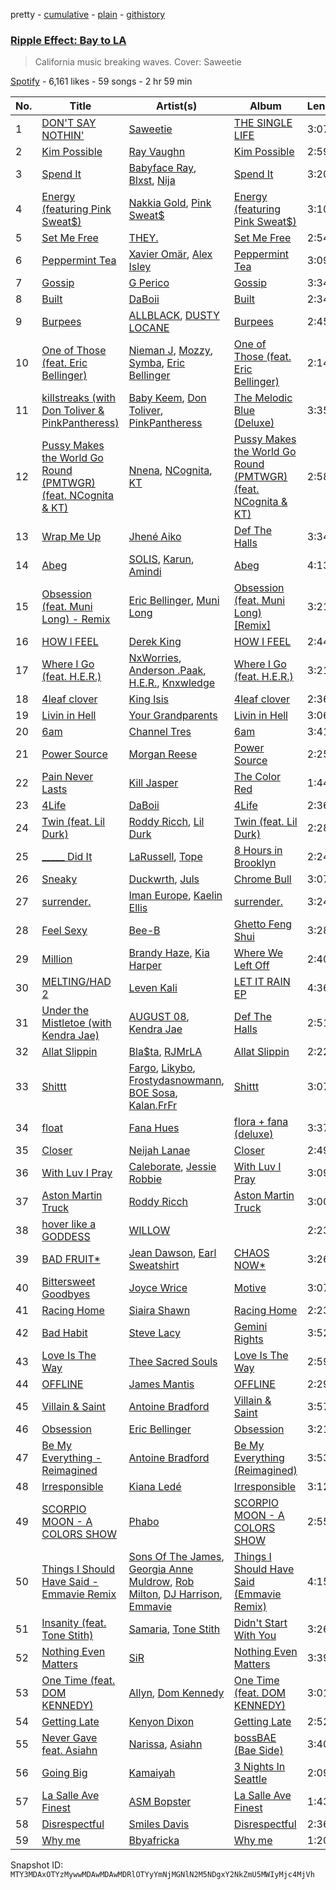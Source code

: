 pretty - [cumulative](/playlists/cumulative/37i9dQZF1DX7q1woBjoKv7.md) - [plain](/playlists/plain/37i9dQZF1DX7q1woBjoKv7) - [githistory](https://github.githistory.xyz/mackorone/spotify-playlist-archive/blob/main/playlists/plain/37i9dQZF1DX7q1woBjoKv7)

### [Ripple Effect: Bay to LA ](https://open.spotify.com/playlist/37i9dQZF1DX7q1woBjoKv7)

> California music breaking waves\. Cover: Saweetie

[Spotify](https://open.spotify.com/user/spotify) - 6,161 likes - 59 songs - 2 hr 59 min

| No. | Title | Artist(s) | Album | Length |
|---|---|---|---|---|
| 1 | [DON'T SAY NOTHIN'](https://open.spotify.com/track/2uI3F7VUZruVvUEFslNFr9) | [Saweetie](https://open.spotify.com/artist/6cK3NBO6uP7hh0oyuVELFl) | [THE SINGLE LIFE](https://open.spotify.com/album/0kyPJmOde43w1nWzd79OU8) | 3:07 |
| 2 | [Kim Possible](https://open.spotify.com/track/2DGnABzkL00nPLJnBWKmWi) | [Ray Vaughn](https://open.spotify.com/artist/4yYYCSCDUTypErQMZv5iSg) | [Kim Possible](https://open.spotify.com/album/4Frrw8EkIDu80AzDpZ99St) | 2:59 |
| 3 | [Spend It](https://open.spotify.com/track/67r21HpmhEPrnP4HWxnCPw) | [Babyface Ray](https://open.spotify.com/artist/3zZ88AwlTwfCJkowsFCvLA), [Blxst](https://open.spotify.com/artist/4qXC0i02bSFstECuXP2ZpL), [Nija](https://open.spotify.com/artist/7f9KxQWD88MZrSY6jc0zoW) | [Spend It](https://open.spotify.com/album/3F1AGZ1Fk12cbw4aVfPS5J) | 3:20 |
| 4 | [Energy \(featuring Pink Sweat$\)](https://open.spotify.com/track/2mpcqMEvFFWHaFUprs0wv7) | [Nakkia Gold](https://open.spotify.com/artist/2kPJ3uWBBRjfh0dZNEW7ET), [Pink Sweat$](https://open.spotify.com/artist/1W7FNibLa0O0b572tB2w7t) | [Energy \(featuring Pink Sweat$\)](https://open.spotify.com/album/36N7aZLCMbUr7MHItTQaqC) | 3:10 |
| 5 | [Set Me Free](https://open.spotify.com/track/3nIxjTk1iIhNL6XYd7xU7x) | [THEY.](https://open.spotify.com/artist/0pghUohLPptZWBasy2wmUx) | [Set Me Free](https://open.spotify.com/album/4r80mwTXQjLnmiWty5ehNk) | 2:54 |
| 6 | [Peppermint Tea](https://open.spotify.com/track/3MR4LAkDi5tY9mYl6QqzUZ) | [Xavier Omär](https://open.spotify.com/artist/3UjPnt2nRmw10N58bBeNOg), [Alex Isley](https://open.spotify.com/artist/7E2ioKxoxI2J94tUkIx6As) | [Peppermint Tea](https://open.spotify.com/album/390kChxmDD7GIjAgvbHXfW) | 3:09 |
| 7 | [Gossip](https://open.spotify.com/track/7xb7wYyWhmyAlrqQZP9kHQ) | [G Perico](https://open.spotify.com/artist/4Q2hTDZYFCohf17D5GvkIb) | [Gossip](https://open.spotify.com/album/1uVHnERsCjcp5rfWEWsUAV) | 3:34 |
| 8 | [Built](https://open.spotify.com/track/4s6TzExJfy6OdM2WyZyaps) | [DaBoii](https://open.spotify.com/artist/1R4jDezcLcFxrJ9PHNrbG0) | [Built](https://open.spotify.com/album/1zhZE877YLB3XRAOM1Ery0) | 2:34 |
| 9 | [Burpees](https://open.spotify.com/track/5WD5g7tYyq19mRgyFRtSUv) | [ALLBLACK](https://open.spotify.com/artist/1cutd8e41XvxXnFPOFIxMD), [DUSTY LOCANE](https://open.spotify.com/artist/22hWz22JAmIhIEp0u1X01L) | [Burpees](https://open.spotify.com/album/61JX6PxXt6rQ1UzluiHXNv) | 2:45 |
| 10 | [One of Those \(feat\. Eric Bellinger\)](https://open.spotify.com/track/0ETolSQSlLWgoc7HRnXSzJ) | [Nieman J](https://open.spotify.com/artist/1sXjt6XF2hUgabKoaksNu3), [Mozzy](https://open.spotify.com/artist/4AA474G2hRfrHyGrfyDseO), [Symba](https://open.spotify.com/artist/06S3fr7xEES7e3QPXhu3ay), [Eric Bellinger](https://open.spotify.com/artist/7ibAWtDtmEfaVhc1FJ3Vl9) | [One of Those \(feat\. Eric Bellinger\)](https://open.spotify.com/album/00uubRZtJFzz0eJx863yhb) | 2:14 |
| 11 | [killstreaks \(with Don Toliver & PinkPantheress\)](https://open.spotify.com/track/754hhnczVNu3ibRaoAcujX) | [Baby Keem](https://open.spotify.com/artist/5SXuuuRpukkTvsLuUknva1), [Don Toliver](https://open.spotify.com/artist/4Gso3d4CscCijv0lmajZWs), [PinkPantheress](https://open.spotify.com/artist/78rUTD7y6Cy67W1RVzYs7t) | [The Melodic Blue \(Deluxe\)](https://open.spotify.com/album/5Co3CGD9lBQVNnn7q0px1g) | 3:35 |
| 12 | [Pussy Makes the World Go Round \(PMTWGR\) \(feat\. NCognita & KT\)](https://open.spotify.com/track/3pBXAfDGB0Pz7nb8t4niNH) | [Nnena](https://open.spotify.com/artist/0PpiNNCSKFjchmyHuCe0Pj), [NCognita](https://open.spotify.com/artist/5cbFRX9vfBg6rtjN1V0VTI), [KT](https://open.spotify.com/artist/57iZ4HvaVKP7d3RxScmquK) | [Pussy Makes the World Go Round \(PMTWGR\) \(feat\. NCognita & KT\)](https://open.spotify.com/album/3JpiIHgtV0RtAW4l9h656F) | 2:58 |
| 13 | [Wrap Me Up](https://open.spotify.com/track/6BH5Ls5uYLQCBwXResfDbw) | [Jhené Aiko](https://open.spotify.com/artist/5ZS223C6JyBfXasXxrRqOk) | [Def The Halls](https://open.spotify.com/album/0wV5Edyo92gZMKvEPpxUAc) | 3:34 |
| 14 | [Abeg](https://open.spotify.com/track/6oytl8EePHa4CRuaBfzJgD) | [SOLIS](https://open.spotify.com/artist/6Yv9GLPMVN1okoETQXHUAh), [Karun](https://open.spotify.com/artist/50bljU0VZtp2E7nAFRy5pC), [Amindi](https://open.spotify.com/artist/1xQIR56DxgWYZPUvOLRIua) | [Abeg](https://open.spotify.com/album/4f5jNZ01xZqrhH0FszjrWf) | 4:13 |
| 15 | [Obsession \(feat\. Muni Long\) \- Remix](https://open.spotify.com/track/5BeLd9BErYOPAsHSFIWK3C) | [Eric Bellinger](https://open.spotify.com/artist/7ibAWtDtmEfaVhc1FJ3Vl9), [Muni Long](https://open.spotify.com/artist/7tjVFCxJdwT4NdrTmjyjQ6) | [Obsession \(feat\. Muni Long\) \[Remix\]](https://open.spotify.com/album/5hvRuMXz1hAZUAR7dep0h1) | 3:21 |
| 16 | [HOW I FEEL](https://open.spotify.com/track/2rc8bzSFmxps0y2QGczY2T) | [Derek King](https://open.spotify.com/artist/0hF1ENHHpEGZxdRdqwMr6E) | [HOW I FEEL](https://open.spotify.com/album/5urTfKGG2ZsjdLIogZocnw) | 2:44 |
| 17 | [Where I Go \(feat\. H.E.R.\)](https://open.spotify.com/track/3MlQPB0wJuopo3NTZGlMpI) | [NxWorries](https://open.spotify.com/artist/6PEMFpe3PTOksdV4ZXUpbE), [Anderson .Paak](https://open.spotify.com/artist/3jK9MiCrA42lLAdMGUZpwa), [H.E.R.](https://open.spotify.com/artist/3Y7RZ31TRPVadSFVy1o8os), [Knxwledge](https://open.spotify.com/artist/17Zu03OgBVxgLxWmRUyNOJ) | [Where I Go \(feat\. H.E.R.\)](https://open.spotify.com/album/1o8zUe3QYHV42SHSsg6ffu) | 3:21 |
| 18 | [4leaf clover](https://open.spotify.com/track/1bLqjhjblTmsVwCxd3Dldy) | [King Isis](https://open.spotify.com/artist/7jz1wM1NdiskFWrlosZhVw) | [4leaf clover](https://open.spotify.com/album/0VF9mTrMYx8CcpP6gZ4DJS) | 2:36 |
| 19 | [Livin in Hell](https://open.spotify.com/track/2kOtoHo90KPbk8AD0pXMGN) | [Your Grandparents](https://open.spotify.com/artist/4H2uN93zRcRAVmTINvxuiq) | [Livin in Hell](https://open.spotify.com/album/0CGPXjEQFjsBLvolwXTONL) | 3:06 |
| 20 | [6am](https://open.spotify.com/track/1lx452Y4CLMvIois88vwBr) | [Channel Tres](https://open.spotify.com/artist/4cUkGQyhLFqKHBtL58HYVp) | [6am](https://open.spotify.com/album/2pyGNsIfsvhBLb2GrQ9Orm) | 3:41 |
| 21 | [Power Source](https://open.spotify.com/track/4OAMebKaMnr15SzZZTC8mk) | [Morgan Reese](https://open.spotify.com/artist/4Ro2elWptpQoQOLV1F2JoR) | [Power Source](https://open.spotify.com/album/6xW36nqbNZSswCdF2ZbBrV) | 2:25 |
| 22 | [Pain Never Lasts](https://open.spotify.com/track/4kNTprsUxDOXBqzqED65SS) | [Kill Jasper](https://open.spotify.com/artist/3Hxle1ifo8pdsakQ06MMUH) | [The Color Red](https://open.spotify.com/album/2NNMwe9YCsuTC15axWyyfE) | 1:44 |
| 23 | [4Life](https://open.spotify.com/track/6VB1KfpJzVAnFvyeiCPC4f) | [DaBoii](https://open.spotify.com/artist/1R4jDezcLcFxrJ9PHNrbG0) | [4Life](https://open.spotify.com/album/0raGZNP4IH0KrI6qdpToQP) | 2:36 |
| 24 | [Twin \(feat\. Lil Durk\)](https://open.spotify.com/track/5B40Td13cDQ4adeAiLf8Z4) | [Roddy Ricch](https://open.spotify.com/artist/757aE44tKEUQEqRuT6GnEB), [Lil Durk](https://open.spotify.com/artist/3hcs9uc56yIGFCSy9leWe7) | [Twin \(feat\. Lil Durk\)](https://open.spotify.com/album/7IdlBOwOeXlriuPRozrkKz) | 2:28 |
| 25 | [\_\_\_\_\_ Did It](https://open.spotify.com/track/0uq0NsxgqMok0lxXAM4CTE) | [LaRussell](https://open.spotify.com/artist/5PRPy7MZZhkM5CIVJvTAKM), [Tope](https://open.spotify.com/artist/6w4nfg5jYD6ejjbTIB2sHq) | [8 Hours in Brooklyn](https://open.spotify.com/album/6HjfcDAiioZkAeeFxWMTZi) | 2:24 |
| 26 | [Sneaky](https://open.spotify.com/track/6XkG4MmrybBwPUm2d4wD0c) | [Duckwrth](https://open.spotify.com/artist/6I3MElirhT5t6Kf7p0hGk9), [Juls](https://open.spotify.com/artist/7BIkk865pwBrSZetA8Izic) | [Chrome Bull](https://open.spotify.com/album/3IJE33ruLyvq3yCiJubw4g) | 3:07 |
| 27 | [surrender.](https://open.spotify.com/track/7CSJ3rdn85OjKha35U1PN3) | [Iman Europe](https://open.spotify.com/artist/6adkmtXg0Qlmahg9SxNVl0), [Kaelin Ellis](https://open.spotify.com/artist/0QalUUx2C9F1PGbfQVcHAd) | [surrender.](https://open.spotify.com/album/743SCKbK1XLyAAzzghKkXA) | 3:24 |
| 28 | [Feel Sexy](https://open.spotify.com/track/4e9JNO99eTBksvz3JtUXKg) | [Bee\-B](https://open.spotify.com/artist/13FgCXn7z3ld9mR2Pz8eqc) | [Ghetto Feng Shui](https://open.spotify.com/album/2DuEtKgGq0sqRfZk7ttqJW) | 3:28 |
| 29 | [Million](https://open.spotify.com/track/7DANieEpP1XgX9U6lrlxx9) | [Brandy Haze](https://open.spotify.com/artist/4lBJ8WgiGYssAKeF1lkJvL), [Kia Harper](https://open.spotify.com/artist/4hEuPCRavEFdStuMxOtTDV) | [Where We Left Off](https://open.spotify.com/album/0odOH45HBS3tv2zPDceocI) | 2:40 |
| 30 | [MELTING/HAD 2](https://open.spotify.com/track/3VlfU80kxsT3S9onPnprfF) | [Leven Kali](https://open.spotify.com/artist/5YZ5AExR68U3ZblH6HcO6B) | [LET IT RAIN EP](https://open.spotify.com/album/1FRADpPZsxmBMNXFa5Cg1D) | 4:36 |
| 31 | [Under the Mistletoe \(with Kendra Jae\)](https://open.spotify.com/track/6sMaVcsbSyWZWK0wFBzRRH) | [AUGUST 08](https://open.spotify.com/artist/2iB8eFB6flwQculkUrRssi), [Kendra Jae](https://open.spotify.com/artist/1KcnqRVBBJ2FUZMQUn3k5P) | [Def The Halls](https://open.spotify.com/album/0wV5Edyo92gZMKvEPpxUAc) | 2:51 |
| 32 | [Allat Slippin](https://open.spotify.com/track/6WdBBtAw1YHNNbOMDQZrup) | [Bla$ta](https://open.spotify.com/artist/2bfz6u4hgmuMljhyMPCzoZ), [RJMrLA](https://open.spotify.com/artist/6kQWPGBItT0oMCHZy3M9DN) | [Allat Slippin](https://open.spotify.com/album/2OHBxgT0B86X7te9fr85K9) | 2:22 |
| 33 | [Shittt](https://open.spotify.com/track/29M9F9EuFiP6uXyQEl6gw2) | [Fargo](https://open.spotify.com/artist/09K3a0notqoP1MFnyBfRAb), [Likybo](https://open.spotify.com/artist/16Nc36xAtNyQ7BMBcDsaLv), [Frostydasnowmann](https://open.spotify.com/artist/2Bb57H1EnnHxtpSyOAJF8l), [BOE Sosa](https://open.spotify.com/artist/7vepnwRvKefoPW3f6Gl4bn), [Kalan.FrFr](https://open.spotify.com/artist/47TMF0JlFsz01KilGzc5Ly) | [Shittt](https://open.spotify.com/album/1f8ni3oVqBRcnOOlxKTzui) | 3:07 |
| 34 | [float](https://open.spotify.com/track/3DxkonlRas1WjpWUuNmf7Z) | [Fana Hues](https://open.spotify.com/artist/4yJHrytMK7mqtKsXVGaBNg) | [flora + fana \(deluxe\)](https://open.spotify.com/album/49taXX1D0To7iLGm1WcfLS) | 3:37 |
| 35 | [Closer](https://open.spotify.com/track/11Wd0vjJo8fhPeOJwZ11CD) | [Neijah Lanae](https://open.spotify.com/artist/1NFSOjYdsWlm5rIO8qf4iH) | [Closer](https://open.spotify.com/album/7qdRS15l359perFZPY7vgl) | 2:49 |
| 36 | [With Luv I Pray](https://open.spotify.com/track/1DHNqZ5ee2PpyJG5W6AozG) | [Caleborate](https://open.spotify.com/artist/7bpDJUH5hnffIYHID6h3Et), [Jessie Robbie](https://open.spotify.com/artist/1L7W4DaqwxbuUJpaMZiR2V) | [With Luv I Pray](https://open.spotify.com/album/1gcuIiYGnMhzsZg0d70vF7) | 3:09 |
| 37 | [Aston Martin Truck](https://open.spotify.com/track/1KaRuTOGchQyTnrY3vWzfR) | [Roddy Ricch](https://open.spotify.com/artist/757aE44tKEUQEqRuT6GnEB) | [Aston Martin Truck](https://open.spotify.com/album/4Uv7QjKaAq1mFO7aYzk4Xc) | 3:00 |
| 38 | [hover like a GODDESS](https://open.spotify.com/track/1v3d3KsoHgmiWEI6vFyJ0t) | [WILLOW](https://open.spotify.com/artist/3rWZHrfrsPBxVy692yAIxF) | [<COPINGMECHANISM>](https://open.spotify.com/album/0oMXn0MNLNyvB4iJPZXOuV) | 2:23 |
| 39 | [BAD FRUIT\*](https://open.spotify.com/track/0LI2OK0tulkh9mT2NmEBF8) | [Jean Dawson](https://open.spotify.com/artist/7vNNmjV14SKQzlQAEg0BXP), [Earl Sweatshirt](https://open.spotify.com/artist/3A5tHz1SfngyOZM2gItYKu) | [CHAOS NOW\*](https://open.spotify.com/album/1h6QGKzD4kzEZDzojyXeoM) | 3:26 |
| 40 | [Bittersweet Goodbyes](https://open.spotify.com/track/1otiDJ357ZDfyaJpK4IvNQ) | [Joyce Wrice](https://open.spotify.com/artist/24Cf1irKt7kcewb9OOkPum) | [Motive](https://open.spotify.com/album/2IVlGSUdl1ZTeSjOj8tMEr) | 3:07 |
| 41 | [Racing Home](https://open.spotify.com/track/0iUtGIaO5gGI10zPD5qkh4) | [Siaira Shawn](https://open.spotify.com/artist/7wkquqt8snY30TIZKCHIdX) | [Racing Home](https://open.spotify.com/album/3hQBmJ9haqOVdp0xt7xCHi) | 2:23 |
| 42 | [Bad Habit](https://open.spotify.com/track/4k6Uh1HXdhtusDW5y8Gbvy) | [Steve Lacy](https://open.spotify.com/artist/57vWImR43h4CaDao012Ofp) | [Gemini Rights](https://open.spotify.com/album/3Ks0eeH0GWpY4AU20D5HPD) | 3:52 |
| 43 | [Love Is The Way](https://open.spotify.com/track/4Z0aGS1P0KxyPlBpqHpJ0F) | [Thee Sacred Souls](https://open.spotify.com/artist/0oK5D6uPhGu4Jk2dbZfodU) | [Love Is The Way](https://open.spotify.com/album/1WiszSvpOFgvxk1d0pCFMw) | 2:59 |
| 44 | [OFFLINE](https://open.spotify.com/track/01TZYbhQiq0aswhImSbsUC) | [James Mantis](https://open.spotify.com/artist/0HzRhsDxi3nyKikga3GW5r) | [OFFLINE](https://open.spotify.com/album/4ywGwCNe0M4AFbePq24wxt) | 2:29 |
| 45 | [Villain & Saint](https://open.spotify.com/track/2HeteiJyA5mWMHQXnahJhg) | [Antoine Bradford](https://open.spotify.com/artist/1FYE37rOHOrxO1lHAQUkCl) | [Villain & Saint](https://open.spotify.com/album/52SyailZ0AhjofyjzZ19Vv) | 3:57 |
| 46 | [Obsession](https://open.spotify.com/track/3thdkIE4oHaFmSwZNLdFAJ) | [Eric Bellinger](https://open.spotify.com/artist/7ibAWtDtmEfaVhc1FJ3Vl9) | [Obsession](https://open.spotify.com/album/5ILqDCabfFQrBHHJ4yVfT6) | 3:21 |
| 47 | [Be My Everything \- Reimagined](https://open.spotify.com/track/2gOdvR5niu4OsTOd12coeQ) | [Antoine Bradford](https://open.spotify.com/artist/1FYE37rOHOrxO1lHAQUkCl) | [Be My Everything \(Reimagined\)](https://open.spotify.com/album/3INyxMUu4b0eJMuQ0HkVbB) | 3:53 |
| 48 | [Irresponsible](https://open.spotify.com/track/3PIDY9vzQP6U8OLTYlcA50) | [Kiana Ledé](https://open.spotify.com/artist/7jZMxhsB8djyIbYmoiJSTs) | [Irresponsible](https://open.spotify.com/album/5Mv9dyRbKf8x90M86mibc0) | 3:12 |
| 49 | [SCORPIO MOON \- A COLORS SHOW](https://open.spotify.com/track/6D1FytV3a4tYR6O8Q2w83z) | [Phabo](https://open.spotify.com/artist/5FdZDr2bMbEcnsEKRgO3rn) | [SCORPIO MOON \- A COLORS SHOW](https://open.spotify.com/album/1rqrKsQxo2QEjN4IwW0bbc) | 2:55 |
| 50 | [Things I Should Have Said \- Emmavie Remix](https://open.spotify.com/track/22hOzuCMfO32mYQ0shxYif) | [Sons Of The James](https://open.spotify.com/artist/2glaJzU6VwtGLSo777oyiM), [Georgia Anne Muldrow](https://open.spotify.com/artist/2RdnkH5txHb9c4vGwq0I31), [Rob Milton](https://open.spotify.com/artist/3vvRSvTEKNAAsZQqP5Fdcl), [DJ Harrison](https://open.spotify.com/artist/6gU7qtF5B31WwdgkNwF1XK), [Emmavie](https://open.spotify.com/artist/30SZetOBMEael27tboxz7f) | [Things I Should Have Said \(Emmavie Remix\)](https://open.spotify.com/album/1iWJ3MAbIaEAIAXIbIUGQZ) | 4:15 |
| 51 | [Insanity \(feat\. Tone Stith\)](https://open.spotify.com/track/5Pm7c0omSn7WEezUtIqnK4) | [Samaria](https://open.spotify.com/artist/4FreKg40BVDMPRLGeubyku), [Tone Stith](https://open.spotify.com/artist/756t7CBmWLNYsshVtS6P44) | [Didn't Start With You](https://open.spotify.com/album/27RhvUoZNhFtggwX1pVSgr) | 3:26 |
| 52 | [Nothing Even Matters](https://open.spotify.com/track/1pJsmr01tzKnFfjeCvzcdc) | [SiR](https://open.spotify.com/artist/3QTDHixorJelOLxoxcjqGx) | [Nothing Even Matters](https://open.spotify.com/album/6r5e7Kryn9PUFiwofr19K0) | 3:39 |
| 53 | [One Time \(feat\. DOM KENNEDY\)](https://open.spotify.com/track/6mfyODDnAQX6ojnQtWuW0i) | [Allyn](https://open.spotify.com/artist/2nWo31Kvu9rMSVfhuUVUw3), [Dom Kennedy](https://open.spotify.com/artist/3s8alQfNnY0roAHaJh7Xxt) | [One Time \(feat\. DOM KENNEDY\)](https://open.spotify.com/album/1vPtikiP2qLicdObgiavZK) | 3:01 |
| 54 | [Getting Late](https://open.spotify.com/track/4bYTTDFnNbakdU9NX8uMKj) | [Kenyon Dixon](https://open.spotify.com/artist/5AzjednUL6MFJP0dBic3be) | [Getting Late](https://open.spotify.com/album/3giodvWWNQIgilwpC9Fxfa) | 2:52 |
| 55 | [Never Gave feat\. Asiahn](https://open.spotify.com/track/62y4tnCtH6mTGTirrJde4V) | [Narissa](https://open.spotify.com/artist/5bOCbA2WfZgcFQyT64V76q), [Asiahn](https://open.spotify.com/artist/1mKtlPrXjWK6oIdk9cSOjs) | [bossBAE \(Bae Side\)](https://open.spotify.com/album/1qCfZ4RhOpVtecWLekWXy0) | 3:40 |
| 56 | [Going Big](https://open.spotify.com/track/0vOBN9B9YqXNlAFCCqNtd5) | [Kamaiyah](https://open.spotify.com/artist/3XVpDdKav6C6zwlDXPhMEO) | [3 Nights In Seattle](https://open.spotify.com/album/4wEbi47t3VMFRPhMq7bl8W) | 2:09 |
| 57 | [La Salle Ave Finest](https://open.spotify.com/track/42LUCnp3xSC53cE8Mbc2J1) | [ASM Bopster](https://open.spotify.com/artist/3bqMC7DfAQr0ZbC7R8htLz) | [La Salle Ave Finest](https://open.spotify.com/album/39atEvh3fgFaCOen814VXi) | 1:43 |
| 58 | [Disrespectful](https://open.spotify.com/track/2VB8KK5Mpw5faIEuOpHhqJ) | [Smiles Davis](https://open.spotify.com/artist/6vjhuQY1IzfsaJJIKskfZD) | [Disrespectful](https://open.spotify.com/album/6lMQiGo4VMFgA2rzqQVL9I) | 2:36 |
| 59 | [Why me](https://open.spotify.com/track/6YqnpqFH8TePEn9rSpyOLw) | [Bbyafricka](https://open.spotify.com/artist/019gRg7DezPMbaI1xRZD6W) | [Why me](https://open.spotify.com/album/0G9HbqQ8s9f6N7JVs9JulK) | 1:20 |

Snapshot ID: `MTY3MDAxOTYzMywwMDAwMDAwMDRlOTYyYmNjMGNlN2M5NDgxY2NkZmU5MWIyMjc4MjVh`
